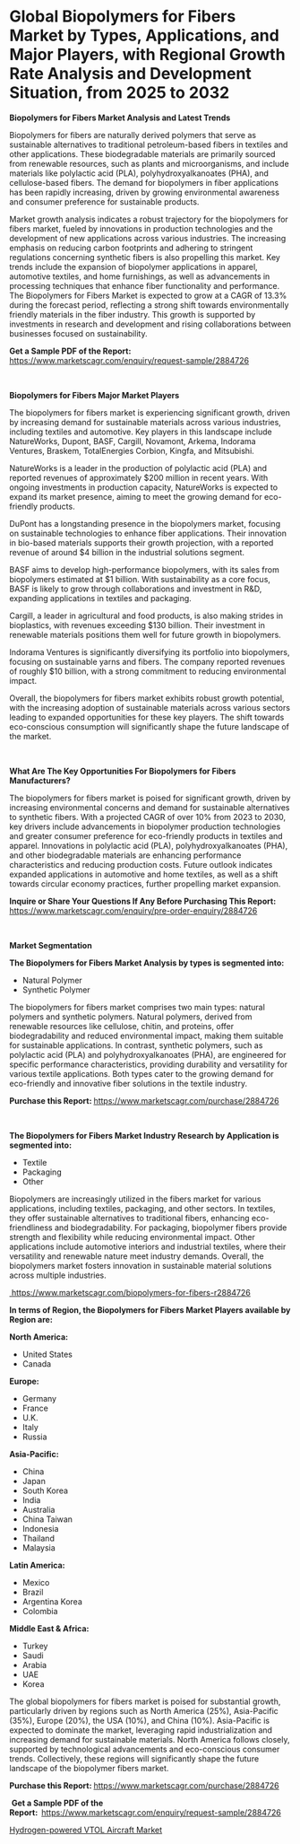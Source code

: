 <p><h1>Global Biopolymers for Fibers Market by Types, Applications, and Major Players, with Regional Growth Rate Analysis and Development Situation, from 2025 to 2032</h1></p><p><strong>Biopolymers for Fibers Market Analysis and Latest Trends</strong></p>
<p><p>Biopolymers for fibers are naturally derived polymers that serve as sustainable alternatives to traditional petroleum-based fibers in textiles and other applications. These biodegradable materials are primarily sourced from renewable resources, such as plants and microorganisms, and include materials like polylactic acid (PLA), polyhydroxyalkanoates (PHA), and cellulose-based fibers. The demand for biopolymers in fiber applications has been rapidly increasing, driven by growing environmental awareness and consumer preference for sustainable products.</p><p>Market growth analysis indicates a robust trajectory for the biopolymers for fibers market, fueled by innovations in production technologies and the development of new applications across various industries. The increasing emphasis on reducing carbon footprints and adhering to stringent regulations concerning synthetic fibers is also propelling this market. Key trends include the expansion of biopolymer applications in apparel, automotive textiles, and home furnishings, as well as advancements in processing techniques that enhance fiber functionality and performance. The Biopolymers for Fibers Market is expected to grow at a CAGR of 13.3% during the forecast period, reflecting a strong shift towards environmentally friendly materials in the fiber industry. This growth is supported by investments in research and development and rising collaborations between businesses focused on sustainability.</p></p>
<p><strong>Get a Sample PDF of the Report:&nbsp;</strong> <a href="https://www.marketscagr.com/enquiry/request-sample/2884726?utm_campaign=3208&utm_medium=2&utm_source=Github&utm_content=ia&utm_term=13032025&utm_id=biopolymers-for-fibers">https://www.marketscagr.com/enquiry/request-sample/2884726</a></p>
<p>&nbsp;</p>
<p><strong>Biopolymers for Fibers Major Market Players</strong></p>
<p><p>The biopolymers for fibers market is experiencing significant growth, driven by increasing demand for sustainable materials across various industries, including textiles and automotive. Key players in this landscape include NatureWorks, Dupont, BASF, Cargill, Novamont, Arkema, Indorama Ventures, Braskem, TotalEnergies Corbion, Kingfa, and Mitsubishi.</p><p>NatureWorks is a leader in the production of polylactic acid (PLA) and reported revenues of approximately $200 million in recent years. With ongoing investments in production capacity, NatureWorks is expected to expand its market presence, aiming to meet the growing demand for eco-friendly products.</p><p>DuPont has a longstanding presence in the biopolymers market, focusing on sustainable technologies to enhance fiber applications. Their innovation in bio-based materials supports their growth projection, with a reported revenue of around $4 billion in the industrial solutions segment.</p><p>BASF aims to develop high-performance biopolymers, with its sales from biopolymers estimated at $1 billion. With sustainability as a core focus, BASF is likely to grow through collaborations and investment in R&D, expanding applications in textiles and packaging.</p><p>Cargill, a leader in agricultural and food products, is also making strides in bioplastics, with revenues exceeding $130 billion. Their investment in renewable materials positions them well for future growth in biopolymers.</p><p>Indorama Ventures is significantly diversifying its portfolio into biopolymers, focusing on sustainable yarns and fibers. The company reported revenues of roughly $10 billion, with a strong commitment to reducing environmental impact.</p><p>Overall, the biopolymers for fibers market exhibits robust growth potential, with the increasing adoption of sustainable materials across various sectors leading to expanded opportunities for these key players. The shift towards eco-conscious consumption will significantly shape the future landscape of the market.</p></p>
<p>&nbsp;</p>
<p><strong>What Are The Key Opportunities For Biopolymers for Fibers Manufacturers?</strong></p>
<p><p>The biopolymers for fibers market is poised for significant growth, driven by increasing environmental concerns and demand for sustainable alternatives to synthetic fibers. With a projected CAGR of over 10% from 2023 to 2030, key drivers include advancements in biopolymer production technologies and greater consumer preference for eco-friendly products in textiles and apparel. Innovations in polylactic acid (PLA), polyhydroxyalkanoates (PHA), and other biodegradable materials are enhancing performance characteristics and reducing production costs. Future outlook indicates expanded applications in automotive and home textiles, as well as a shift towards circular economy practices, further propelling market expansion.</p></p>
<p><strong>Inquire or Share Your Questions If Any Before Purchasing This Report:</strong> <a href="https://www.marketscagr.com/enquiry/pre-order-enquiry/2884726?utm_campaign=3208&utm_medium=2&utm_source=Github&utm_content=ia&utm_term=13032025&utm_id=biopolymers-for-fibers">https://www.marketscagr.com/enquiry/pre-order-enquiry/2884726</a></p>
<p>&nbsp;</p>
<p><strong>Market Segmentation</strong></p>
<p><strong>The Biopolymers for Fibers Market Analysis by types is segmented into:</strong></p>
<p><ul><li>Natural Polymer</li><li>Synthetic Polymer</li></ul></p>
<p><p>The biopolymers for fibers market comprises two main types: natural polymers and synthetic polymers. Natural polymers, derived from renewable resources like cellulose, chitin, and proteins, offer biodegradability and reduced environmental impact, making them suitable for sustainable applications. In contrast, synthetic polymers, such as polylactic acid (PLA) and polyhydroxyalkanoates (PHA), are engineered for specific performance characteristics, providing durability and versatility for various textile applications. Both types cater to the growing demand for eco-friendly and innovative fiber solutions in the textile industry.</p></p>
<p><strong>Purchase this Report:&nbsp;</strong><a href="https://www.marketscagr.com/purchase/2884726?utm_campaign=3208&utm_medium=2&utm_source=Github&utm_content=ia&utm_term=13032025&utm_id=biopolymers-for-fibers">https://www.marketscagr.com/purchase/2884726</a></p>
<p>&nbsp;</p>
<p><strong>The Biopolymers for Fibers Market Industry Research by Application is segmented into:</strong></p>
<p><ul><li>Textile</li><li>Packaging</li><li>Other</li></ul></p>
<p><p>Biopolymers are increasingly utilized in the fibers market for various applications, including textiles, packaging, and other sectors. In textiles, they offer sustainable alternatives to traditional fibers, enhancing eco-friendliness and biodegradability. For packaging, biopolymer fibers provide strength and flexibility while reducing environmental impact. Other applications include automotive interiors and industrial textiles, where their versatility and renewable nature meet industry demands. Overall, the biopolymers market fosters innovation in sustainable material solutions across multiple industries.</p></p>
<p><a href="https://www.marketscagr.com/biopolymers-for-fibers-r2884726?utm_campaign=3208&utm_medium=2&utm_source=Github&utm_content=ia&utm_term=13032025&utm_id=biopolymers-for-fibers">&nbsp;https://www.marketscagr.com/biopolymers-for-fibers-r2884726</a></p>
<p><strong>In terms of Region, the Biopolymers for Fibers Market Players available by Region are:</strong></p>
<p>
    <p> <strong> North America: </strong>
        <ul>
            <li>United States</li>
            <li>Canada</li>
        </ul>
        </p> 
    <p> <strong> Europe: </strong>
        <ul>
            <li>Germany</li>
            <li>France</li>
            <li>U.K.</li>
            <li>Italy</li>
            <li>Russia</li>
        </ul>
        </p> 
    <p> <strong> Asia-Pacific: </strong>
        <ul>
            <li>China</li>
            <li>Japan</li>
            <li>South Korea</li>
            <li>India</li>
            <li>Australia</li>
            <li>China Taiwan</li>
            <li>Indonesia</li>
            <li>Thailand</li>
            <li>Malaysia</li>
        </ul>
        </p> 
    <p> <strong> Latin America: </strong>
        <ul>
            <li>Mexico</li>
            <li>Brazil</li>
            <li>Argentina Korea</li>
            <li>Colombia</li>
        </ul>
        </p> 
    <p> <strong> Middle East & Africa: </strong>
        <ul>
            <li>Turkey</li>
            <li>Saudi</li>
            <li>Arabia</li>
            <li>UAE</li>
            <li>Korea</li>
        </ul>
    </p>
    </p>
<p><p>The global biopolymers for fibers market is poised for substantial growth, particularly driven by regions such as North America (25%), Asia-Pacific (35%), Europe (20%), the USA (10%), and China (10%). Asia-Pacific is expected to dominate the market, leveraging rapid industrialization and increasing demand for sustainable materials. North America follows closely, supported by technological advancements and eco-conscious consumer trends. Collectively, these regions will significantly shape the future landscape of the biopolymer fibers market.</p></p>
<p><strong>Purchase this Report: </strong><a href="https://www.marketscagr.com/purchase/2884726?utm_campaign=3208&utm_medium=2&utm_source=Github&utm_content=ia&utm_term=13032025&utm_id=biopolymers-for-fibers">https://www.marketscagr.com/purchase/2884726</a></p>
<p>&nbsp;<strong>Get a Sample PDF of the Report:&nbsp;&nbsp;</strong><a href="https://www.marketscagr.com/enquiry/request-sample/2884726?utm_campaign=3208&utm_medium=2&utm_source=Github&utm_content=ia&utm_term=13032025&utm_id=biopolymers-for-fibers">https://www.marketscagr.com/enquiry/request-sample/2884726</a></p>
<p><strong></strong></p>
<p><p><a href="https://github.com/ziwersekos/Market-Research-Report-List-1/blob/main/hydrogen-powered-vtol-aircraft-market.md?utm_campaign=3208&utm_medium=2&utm_source=Github&utm_content=ia&utm_term=13032025&utm_id=biopolymers-for-fibers">Hydrogen-powered VTOL Aircraft Market</a></p></p>
